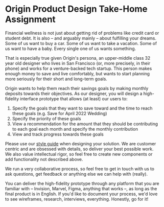 # Origin Product Design Take-Home Assignment

Financial wellness is not just about getting rid of problems like credit card or student debt. It is also – and arguably mainly – about fulfilling your dreams. Some of us want to buy a car. Some of us want to take a vacation. Some of us want to have a baby. Every single one of us wants something.

That is especially true given Origin's persona, an upper-middle class 32 year old designer who lives in San Francisco (or, more precisely, in their phone) and works for a venture-backed tech startup. This person makes enough money to save and live comfortably, but wants to start planning more seriously for their short and long-term goals.

Origin wants to help them reach their savings goals by making monthly deposits towards their objectives. As our designer, you will design a high-fidelity interface prototype that allows (at least) our users to:

1. Specify the goals that they want to save toward and the time to reach these goals (e.g. Save for April 2022 Wedding)
2. Specify the priority of these goals
3. View a recommendation for the amount that they should be contributing to each goal each month and specify the monthly contribution
4. View and track progress towards these goals

Please use our [style guide](https://github.com/OriginFinancial/origin-design-take-home-assignment/blob/master/Style%20Guide.sketch) when designing your solution. We are customer centric and are obsessed with details, so deliver your best possible work. We also value intellectual rigor, so feel free to create new components or add functionality not described above.

We run a very collaborative process, so feel free to get in touch with us to ask questions, get feedback or anything else we can help with (really).

You can deliver the high-fidelity prototype through any platform that you are familiar with – Invision, Marvel, Figma, anything that works –, as long as the final product is in English. If you'd like to document your process, we'd love to see wireframes, research, interviews, everything. Honestly, go for it!
